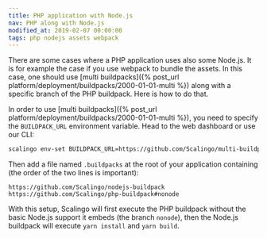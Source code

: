 ```yaml
---
title: PHP application with Node.js
nav: PHP along with Node.js
modified_at: 2019-02-07 00:00:00
tags: php nodejs assets webpack
---
```


There are some cases where a PHP application uses also some Node.js. It is for example the case if
you use webpack to bundle the assets. In this case, one should use [multi buildpacks]({% post_url
platform/deployment/buildpacks/2000-01-01-multi %}) along with a specific branch of the PHP
buildpack. Here is how to do that.

In order to use [multi buildpacks]({% post_url platform/deployment/buildpacks/2000-01-01-multi %}),
you need to specify the `BUILDPACK_URL` environment variable. Head to the web dashboard or use our
CLI:

```bash
scalingo env-set BUILDPACK_URL=https://github.com/Scalingo/multi-buildpack.git
```

Then add a file named `.buildpacks` at the root of your application containing (the order of the two
lines is important):

```text
https://github.com/Scalingo/nodejs-buildpack
https://github.com/Scalingo/php-buildpack#nonode
```

With this setup, Scalingo will first execute the PHP buildpack without the basic Node.js support it
embeds (the branch `nonode`), then the Node.js buildpack will execute `yarn install` and `yarn
build`.
